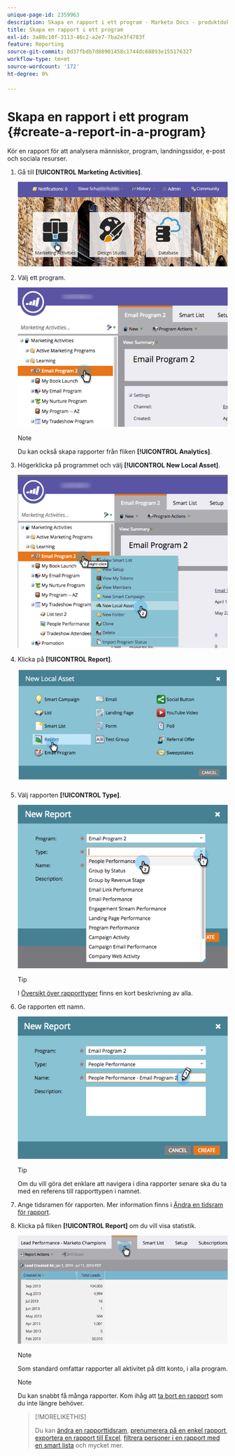 ```yaml
---
unique-page-id: 2359963
description: Skapa en rapport i ett program - Marketo Docs - produktdokumentation
title: Skapa en rapport i ett program
exl-id: 3a80c10f-3113-46c2-a2e7-7ba2e3f4783f
feature: Reporting
source-git-commit: 0d37fbdb7d08901458c1744dc68893e155176327
workflow-type: tm+mt
source-wordcount: '172'
ht-degree: 0%

---
```


# Skapa en rapport i ett program {#create-a-report-in-a-program}

Kör en rapport för att analysera människor, program, landningssidor, e-post och sociala resurser.

1. Gå till **[!UICONTROL Marketing Activities]**.

   ![](assets/login-marketing-activities.png)

1. Välj ett program.

   ![](assets/selectprogramreport.png)

   >[!NOTE]
   >
   >Du kan också skapa rapporter från fliken **[!UICONTROL Analytics]**.

1. Högerklicka på programmet och välj **[!UICONTROL New Local Asset]**.

   ![](assets/programrightclick-asset.png)

1. Klicka på **[!UICONTROL Report]**.

   ![](assets/image2014-9-15-18-3a36-3a46.png)

1. Välj rapporten **[!UICONTROL Type]**.

   ![](assets/choosereport.png)

   >[!TIP]
   >
   >I [Översikt över rapporttyper](https://docs.marketo.com/display/DOCS/Report+Type+Overview) finns en kort beskrivning av alla.

1. Ge rapporten ett namn.

   ![](assets/namereport.png)

   >[!TIP]
   >
   >Om du vill göra det enklare att navigera i dina rapporter senare ska du ta med en referens till rapporttypen i namnet.

1. Ange tidsramen för rapporten. Mer information finns i [Ändra en tidsram för rapport](/help/marketo/product-docs/reporting/basic-reporting/editing-reports/change-a-report-time-frame.md).

1. Klicka på fliken **[!UICONTROL Report]** om du vill visa statistik.

   ![](assets/image2014-9-15-18-3a38-3a5.png)

   >[!NOTE]
   >
   >Som standard omfattar rapporter all aktivitet på ditt konto, i alla program.

   >[!NOTE]
   >
   >Du kan snabbt få många rapporter. Kom ihåg att [ta bort en rapport](/help/marketo/product-docs/reporting/basic-reporting/report-activity/delete-a-report.md) som du inte längre behöver.

   >[!MORELIKETHIS]
   >
   >Du kan [ändra en rapporttidsram](/help/marketo/product-docs/reporting/basic-reporting/editing-reports/change-a-report-time-frame.md), [prenumerera på en enkel rapport](/help/marketo/product-docs/reporting/basic-reporting/report-subscriptions/subscribe-to-a-basic-report.md), [exportera en rapport till Excel](/help/marketo/product-docs/reporting/basic-reporting/report-activity/export-a-report-to-excel.md), [filtrera personer i en rapport med en smart lista](/help/marketo/product-docs/reporting/basic-reporting/editing-reports/filter-people-in-a-report-with-a-smart-list.md) och mycket mer.

